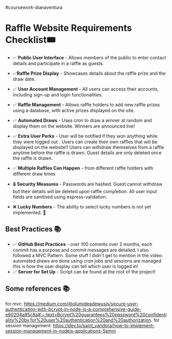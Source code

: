 ﻿#coursework-dianaventura

 # Raffle Website Requirements Checklist🎟️

- ✅ **Public User Interface** - Allows members of the public to enter contact details and participate in a raffle as guests. 
- ✅**Raffle Prize Display** - Showcases details about the raffle prize and the draw date. 
- ✅ **User Account Management** - All users can access their accounts, including sign-up and login functionalities.
- ✅ **Raffle Management** - Allows raffle holders to add new raffle prizes using a database, with active prizes displayed on the site. 
- ✅ **Automated Draws** - Uses cron to draw a winner at random and display them on the website. Winners are announced live! 
- ✅ **Extra User Perks** - User will be notified if they won anything while they were logged out . Users can create their own raffles that will be displayed on the website!! Users can withdraw themselves from a raffle anytime before the raffle is drawn. Guest details are only deleted once the raffle is drawn.
- ✅ **Multiple Raffles Can Happen** - from different raffle holders with different draw times
- 🔒 **Security Measures** - Passwords are hashed. Guest cannot withdraw but their details will be deleted upon raffle completion. All user input fields are sanitised using express-validation.

- ❌ **Lucky Numbers** - The ability to select lucky numbers is not yet implemented. 🚫

## Best Practices 📚

- ✅ **GitHub Best Practices** - over 100 commits over 2 months, each commit has a purpose and commit messages are detailed. I also followed a MVC Pattern. Some stuff I didn't get to mention in the video: automated draws are done using cron jobs and sessions are managed this is how the user display can tell which user is logged in! 
- ✅ **Server for Set Up** - Script can be found at the root of the project! 


## Some references 📚
for mvc:
https://medium.com/@olumideadewusis/secure-user-authentication-with-bcrypt-in-node-js-a-comprehensive-guide-e60204a95c8a#:~:text=Bcrypt%20guarantees%20password%20confidentiality%20by,for%20user%20authentication%20and%20authorization.
for session management: 
https://dev.to/saint_vandora/how-to-implement-session-management-in-nodejs-applications-5emm

